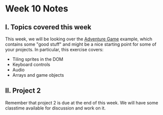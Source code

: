 # Week 10 Notes

## I. Topics covered this week
This week, we will be looking over the [Adventure Game](../notes/HW-adventure.md) example, which contains some "good stuff" and might be a nice starting point for some of your projects. In particular, this exercise covers:

- Tiling sprites in the DOM
- Keyboard controls
- Audio
- Arrays and game objects

## II. Project 2
Remember that project 2 is due at the end of this week. We will have some classtime available for discussion and work on it.
